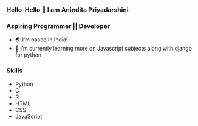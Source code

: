 ### Hello-Hello 👋 I am Anindita Priyadarshini  
### Aspiring Programmer || Developer

<!--
**ANINDITAPRIYADARSHINI/ANINDITAPRIYADARSHINI** is a ✨ _special_ ✨ repository because its `README.md` (this file) appears on your GitHub profile.--->


- :earth_asia: I’m based in India!
- 🔭 I’m currently learning more on Javascript subjects along with django for python

### Skills
- Python
- C
- R
- HTML
- CSS
- JavaScript

